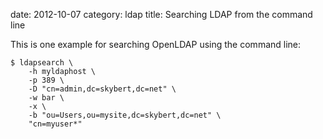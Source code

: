 date:    2012-10-07
category: ldap
title: Searching LDAP from the command line

This is one example for searching OpenLDAP using the command
line:


    $ ldapsearch \
        -h myldaphost \
        -p 389 \
        -D "cn=admin,dc=skybert,dc=net" \
        -w bar \
        -x \
        -b "ou=Users,ou=mysite,dc=skybert,dc=net" \
        "cn=myuser*"


